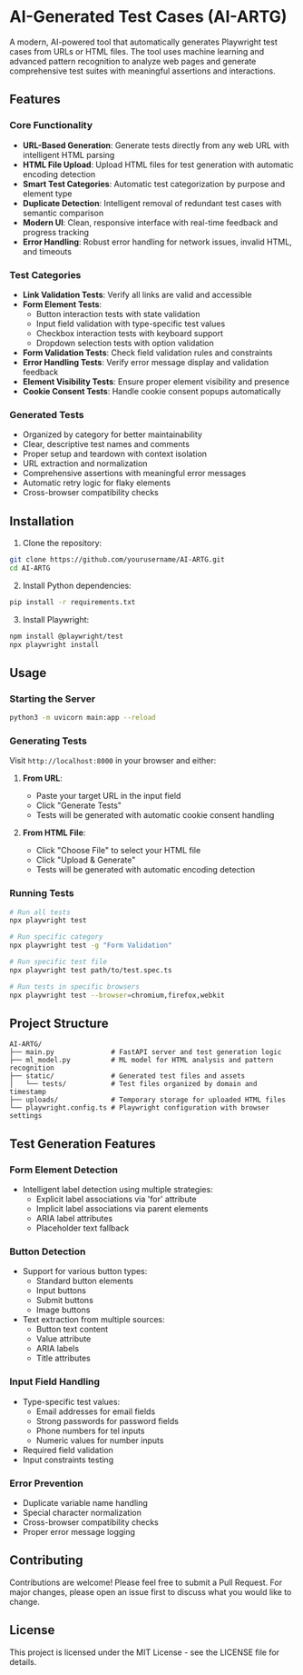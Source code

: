 # AI-Generated Test Cases (AI-ARTG)

A modern, AI-powered tool that automatically generates Playwright test cases from URLs or HTML files. The tool uses machine learning and advanced pattern recognition to analyze web pages and generate comprehensive test suites with meaningful assertions and interactions.

## Features

### Core Functionality
- **URL-Based Generation**: Generate tests directly from any web URL with intelligent HTML parsing
- **HTML File Upload**: Upload HTML files for test generation with automatic encoding detection
- **Smart Test Categories**: Automatic test categorization by purpose and element type
- **Duplicate Detection**: Intelligent removal of redundant test cases with semantic comparison
- **Modern UI**: Clean, responsive interface with real-time feedback and progress tracking
- **Error Handling**: Robust error handling for network issues, invalid HTML, and timeouts

### Test Categories
- **Link Validation Tests**: Verify all links are valid and accessible
- **Form Element Tests**:
  - Button interaction tests with state validation
  - Input field validation with type-specific test values
  - Checkbox interaction tests with keyboard support
  - Dropdown selection tests with option validation
- **Form Validation Tests**: Check field validation rules and constraints
- **Error Handling Tests**: Verify error message display and validation feedback
- **Element Visibility Tests**: Ensure proper element visibility and presence
- **Cookie Consent Tests**: Handle cookie consent popups automatically

### Generated Tests
- Organized by category for better maintainability
- Clear, descriptive test names and comments
- Proper setup and teardown with context isolation
- URL extraction and normalization
- Comprehensive assertions with meaningful error messages
- Automatic retry logic for flaky elements
- Cross-browser compatibility checks

## Installation

1. Clone the repository:
```bash
git clone https://github.com/yourusername/AI-ARTG.git
cd AI-ARTG
```

2. Install Python dependencies:
```bash
pip install -r requirements.txt
```

3. Install Playwright:
```bash
npm install @playwright/test
npx playwright install
```

## Usage

### Starting the Server
```bash
python3 -m uvicorn main:app --reload
```

### Generating Tests
Visit `http://localhost:8000` in your browser and either:

1. **From URL**:
   - Paste your target URL in the input field
   - Click "Generate Tests"
   - Tests will be generated with automatic cookie consent handling

2. **From HTML File**:
   - Click "Choose File" to select your HTML file
   - Click "Upload & Generate"
   - Tests will be generated with automatic encoding detection

### Running Tests
```bash
# Run all tests
npx playwright test

# Run specific category
npx playwright test -g "Form Validation"

# Run specific test file
npx playwright test path/to/test.spec.ts

# Run tests in specific browsers
npx playwright test --browser=chromium,firefox,webkit
```

## Project Structure

```
AI-ARTG/
├── main.py              # FastAPI server and test generation logic
├── ml_model.py          # ML model for HTML analysis and pattern recognition
├── static/              # Generated test files and assets
│   └── tests/           # Test files organized by domain and timestamp
├── uploads/             # Temporary storage for uploaded HTML files
└── playwright.config.ts # Playwright configuration with browser settings
```

## Test Generation Features

### Form Element Detection
- Intelligent label detection using multiple strategies:
  - Explicit label associations via 'for' attribute
  - Implicit label associations via parent elements
  - ARIA label attributes
  - Placeholder text fallback

### Button Detection
- Support for various button types:
  - Standard button elements
  - Input buttons
  - Submit buttons
  - Image buttons
- Text extraction from multiple sources:
  - Button text content
  - Value attribute
  - ARIA labels
  - Title attributes

### Input Field Handling
- Type-specific test values:
  - Email addresses for email fields
  - Strong passwords for password fields
  - Phone numbers for tel inputs
  - Numeric values for number inputs
- Required field validation
- Input constraints testing

### Error Prevention
- Duplicate variable name handling
- Special character normalization
- Cross-browser compatibility checks
- Proper error message logging

## Contributing

Contributions are welcome! Please feel free to submit a Pull Request. For major changes, please open an issue first to discuss what you would like to change.

## License

This project is licensed under the MIT License - see the LICENSE file for details.
